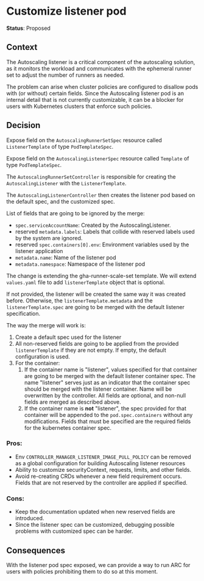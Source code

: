 # Customize listener pod

**Status**: Proposed

## Context

The Autoscaling listener is a critical component of the autoscaling solution, as it monitors the workload and communicates with the ephemeral runner set to adjust the number of runners as needed.

The problem can arise when cluster policies are configured to disallow pods with (or without) certain fields. Since the Autoscaling listener pod is an internal detail that is not currently customizable, it can be a blocker for users with Kubernetes clusters that enforce such policies.

## Decision

Expose field on the `AutoscalingRunnerSetSpec` resource called `ListenerTemplate` of type `PodTemplateSpec`.

Expose field on the `AutoscalingListenerSpec` resource called `Template` of type `PodTemplateSpec`.

The `AutoscalingRunnerSetController` is responsible for creating the `AutoscalingListener` with the `ListenerTemplate`.

The `AutoscalingListenerController` then creates the listener pod based on the default spec, and the customized spec.

List of fields that are going to be ignored by the merge:

- `spec.serviceAccountName`: Created by the AutoscalingListener.
- reserved `metadata.labels`: Labels that collide with reserved labels used by the system are ignored.
- reserved `spec.containers[0].env`: Environment variables used by the listener application
- `metadata.name`: Name of the listener pod
- `metadata.namespace`: Namespace of the listener pod

The change is extending the gha-runner-scale-set template. We will extend `values.yaml` file to add `listenerTemplate` object that is optional.

If not provided, the listener will be created the same way it was created before. Otherwise, the `listenerTemplate.metadata` and the `listenerTemplate.spec` are going to be merged with the default listener specification.

The way the merge will work is:

1. Create a default spec used for the listener
2. All non-reserved fields are going to be applied from the provided `listenerTemplate` if they are not empty. If empty, the default configuration is used.
3. For the container:
   1. If the container name is "listener", values specified for that container are going to be merged with the default listener container spec. The name "listener" serves just as an indicator that the container spec should be merged with the listener container. Name will be overwritten by the controller. All fields are optional, and non-null fields are merged as described above.
   2. If the container name is **not** "listener", the spec provided for that container will be appended to the `pod.spec.containers` without any modifications. Fields that must be specified are the required fields for the kubernetes container spec.

### Pros:

- Env `CONTROLLER_MANAGER_LISTENER_IMAGE_PULL_POLICY` can be removed as a global configuration for building Autoscaling listener resources
- Ability to customize securityContext, requests, limits, and other fields.
- Avoid re-creating CRDs whenever a new field requirement occurs. Fields that are not reserved by the controller are applied if specified.

### Cons:

- Keep the documentation updated when new reserved fields are introduced.
- Since the listener spec can be customized, debugging possible problems with customized spec can be harder.

## Consequences

With the listener pod spec exposed, we can provide a way to run ARC for users with policies prohibiting them to do so at this moment.
